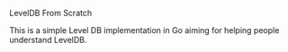 LevelDB From Scratch

This is a simple Level DB implementation in Go aiming for helping people understand LevelDB.

